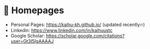 # 📎 Homepages
- Personal Pages: https://kaihu-kh.github.io/ (updated recently🔥)
- Linkedin: https://www.linkedin.com/in/kaihuustc
- Google Scholar: https://scholar.google.com/citations?user=Gt3I5lgAAAAJ
